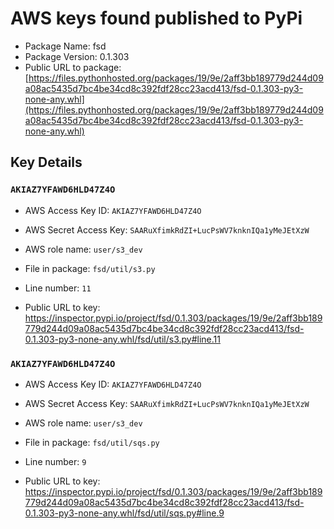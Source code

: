 # AWS keys found published to PyPi

* Package Name: fsd
* Package Version: 0.1.303
* Public URL to package: [https://files.pythonhosted.org/packages/19/9e/2aff3bb189779d244d09a08ac5435d7bc4be34cd8c392fdf28cc23acd413/fsd-0.1.303-py3-none-any.whl](https://files.pythonhosted.org/packages/19/9e/2aff3bb189779d244d09a08ac5435d7bc4be34cd8c392fdf28cc23acd413/fsd-0.1.303-py3-none-any.whl)

## Key Details

### `AKIAZ7YFAWD6HLD47Z4O`

* AWS Access Key ID: `AKIAZ7YFAWD6HLD47Z4O`
* AWS Secret Access Key: `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` 
* AWS role name: `user/s3_dev`
* File in package: `fsd/util/s3.py`
* Line number: `11`

* Public URL to key: https://inspector.pypi.io/project/fsd/0.1.303/packages/19/9e/2aff3bb189779d244d09a08ac5435d7bc4be34cd8c392fdf28cc23acd413/fsd-0.1.303-py3-none-any.whl/fsd/util/s3.py#line.11



### `AKIAZ7YFAWD6HLD47Z4O`

* AWS Access Key ID: `AKIAZ7YFAWD6HLD47Z4O`
* AWS Secret Access Key: `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` 
* AWS role name: `user/s3_dev`
* File in package: `fsd/util/sqs.py`
* Line number: `9`

* Public URL to key: https://inspector.pypi.io/project/fsd/0.1.303/packages/19/9e/2aff3bb189779d244d09a08ac5435d7bc4be34cd8c392fdf28cc23acd413/fsd-0.1.303-py3-none-any.whl/fsd/util/sqs.py#line.9



